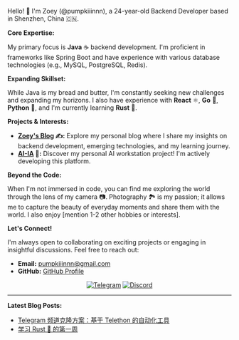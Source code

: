 Hello! 👋 I'm Zoey (@pumpkiiinnn), a 24-year-old Backend Developer based in Shenzhen, China 🇨🇳.

**Core Expertise:**

My primary focus is **Java** ☕ backend development. I'm proficient in frameworks like Spring Boot and have experience with various database technologies (e.g., MySQL, PostgreSQL, Redis).

**Expanding Skillset:**

While Java is my bread and butter, I'm constantly seeking new challenges and expanding my horizons. I also have experience with **React** ⚛️, **Go** 🚀, **Python** 🐍, and I'm currently learning **Rust** 🦀.

**Projects & Interests:**

* **[Zoey's Blog](https://zoey.asia) ✍️:** Explore my personal blog where I share my insights on backend development, emerging technologies, and my learning journey.
* **[AI-IA](https://ai-ia.cc) 🤖:** Discover my personal AI workstation project! I'm actively developing this platform.

**Beyond the Code:**

When I'm not immersed in code, you can find me exploring the world through the lens of my camera 📷. Photography 🏞️ is my passion; it allows me to capture the beauty of everyday moments and share them with the world.  I also enjoy [mention 1-2 other hobbies or interests].


**Let's Connect!**

I'm always open to collaborating on exciting projects or engaging in insightful discussions. Feel free to reach out:

* **Email:** pumpkiiinnn@gmail.com
* **GitHub:** [GitHub Profile](https://github.com/pumpkiiinnn)


<p align="center">
  <a href="[zoey.asia.tg](https://t.me/zoey_asia)" target="_blank"><img src="https://img.shields.io/badge/Telegram-2CA5E0?style=for-the-badge&logo=telegram&logoColor=white" alt="Telegram"></a>
  <a href="zoey.asia.discord(https://t.me/zoey_asia)" target="_blank"><img src="https://img.shields.io/badge/Discord-%237289DA.svg?style=for-the-badge&logo=discord&logoColor=white" alt="Discord"></a> 
</p>


---

**Latest Blog Posts:**

* [Telegram 频道克隆方案：基于 Telethon 的自动化工具](https://www.zoey.asia/posts/8)
* [学习 Rust 🦀 的第一周](https://www.zoey.asia/posts/7)
